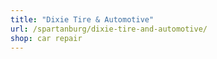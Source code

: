 ```yaml
---
title: "Dixie Tire & Automotive"
url: /spartanburg/dixie-tire-and-automotive/
shop: car repair
---
```

